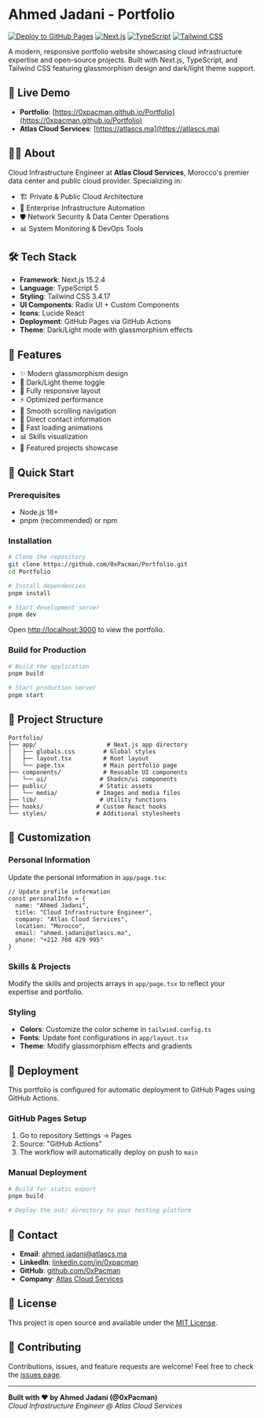 # Ahmed Jadani - Portfolio

[![Deploy to GitHub Pages](https://github.com/0xPacman/Portfolio/actions/workflows/deploy.yml/badge.svg)](https://github.com/0xPacman/Portfolio/actions/workflows/deploy.yml)
[![Next.js](https://img.shields.io/badge/Next.js-15.2.4-black)](https://nextjs.org/)
[![TypeScript](https://img.shields.io/badge/TypeScript-5-blue)](https://www.typescriptlang.org/)
[![Tailwind CSS](https://img.shields.io/badge/Tailwind-3.4.17-38bdf8)](https://tailwindcss.com/)

A modern, responsive portfolio website showcasing cloud infrastructure expertise and open-source projects. Built with Next.js, TypeScript, and Tailwind CSS featuring glassmorphism design and dark/light theme support.

## 🚀 Live Demo

- **Portfolio**: [https://0xpacman.github.io/Portfolio](https://0xpacman.github.io/Portfolio)
- **Atlas Cloud Services**: [https://atlascs.ma](https://atlascs.ma)

## 👨‍💻 About

Cloud Infrastructure Engineer at **Atlas Cloud Services**, Morocco's premier data center and public cloud provider. Specializing in:

- 🏗️ Private & Public Cloud Architecture
- 🔧 Enterprise Infrastructure Automation
- 🛡️ Network Security & Data Center Operations
- 📊 System Monitoring & DevOps Tools

## 🛠️ Tech Stack

- **Framework**: Next.js 15.2.4
- **Language**: TypeScript 5
- **Styling**: Tailwind CSS 3.4.17
- **UI Components**: Radix UI + Custom Components
- **Icons**: Lucide React
- **Deployment**: GitHub Pages via GitHub Actions
- **Theme**: Dark/Light mode with glassmorphism effects

## 🎨 Features

- ✨ Modern glassmorphism design
- 🌙 Dark/Light theme toggle
- 📱 Fully responsive layout
- ⚡ Optimized performance
- 🎯 Smooth scrolling navigation
- 🔗 Direct contact information
- 🚀 Fast loading animations
- 📊 Skills visualization
- 💼 Featured projects showcase

## 🚀 Quick Start

### Prerequisites

- Node.js 18+ 
- pnpm (recommended) or npm

### Installation

```bash
# Clone the repository
git clone https://github.com/0xPacman/Portfolio.git
cd Portfolio

# Install dependencies
pnpm install

# Start development server
pnpm dev
```

Open [http://localhost:3000](http://localhost:3000) to view the portfolio.

### Build for Production

```bash
# Build the application
pnpm build

# Start production server
pnpm start
```

## 📁 Project Structure

```
Portfolio/
├── app/                    # Next.js app directory
│   ├── globals.css        # Global styles
│   ├── layout.tsx         # Root layout
│   └── page.tsx           # Main portfolio page
├── components/            # Reusable UI components
│   └── ui/               # Shadcn/ui components
├── public/               # Static assets
│   └── media/           # Images and media files
├── lib/                  # Utility functions
├── hooks/               # Custom React hooks
└── styles/              # Additional stylesheets
```

## 🎨 Customization

### Personal Information

Update the personal information in `app/page.tsx`:

```tsx
// Update profile information
const personalInfo = {
  name: "Ahmed Jadani",
  title: "Cloud Infrastructure Engineer",
  company: "Atlas Cloud Services",
  location: "Morocco",
  email: "ahmed.jadani@atlascs.ma",
  phone: "+212 708 429 995"
}
```

### Skills & Projects

Modify the skills and projects arrays in `app/page.tsx` to reflect your expertise and portfolio.

### Styling

- **Colors**: Customize the color scheme in `tailwind.config.ts`
- **Fonts**: Update font configurations in `app/layout.tsx`
- **Theme**: Modify glassmorphism effects and gradients

## 🚀 Deployment

This portfolio is configured for automatic deployment to GitHub Pages using GitHub Actions.

### GitHub Pages Setup

1. Go to repository Settings → Pages
2. Source: "GitHub Actions"
3. The workflow will automatically deploy on push to `main`

### Manual Deployment

```bash
# Build for static export
pnpm build

# Deploy the out/ directory to your hosting platform
```

## 📱 Contact

- **Email**: [ahmed.jadani@atlascs.ma](mailto:ahmed.jadani@atlascs.ma)
- **LinkedIn**: [linkedin.com/in/0xpacman](https://linkedin.com/in/0xpacman)
- **GitHub**: [github.com/0xPacman](https://github.com/0xPacman)
- **Company**: [Atlas Cloud Services](https://atlascs.ma)

## 📄 License

This project is open source and available under the [MIT License](LICENSE).

## 🤝 Contributing

Contributions, issues, and feature requests are welcome! Feel free to check the [issues page](https://github.com/0xPacman/Portfolio/issues).

---

**Built with ❤️ by Ahmed Jadani (@0xPacman)**  
*Cloud Infrastructure Engineer @ Atlas Cloud Services*
